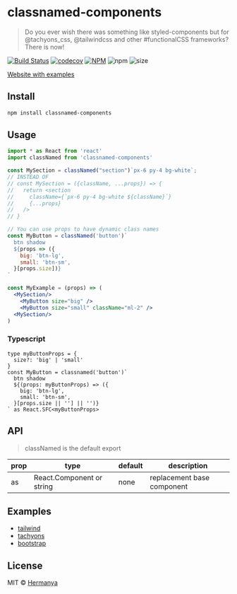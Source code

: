 # classnamed-components

> Do you ever wish there was something like styled-components but for @tachyons_css, @tailwindcss and other #functionalCSS frameworks? There is now!

[![Build Status](https://travis-ci.org/Hermanya/classnamed-components.svg?branch=master)](https://travis-ci.org/Hermanya/classnamed-components)
[![codecov](https://codecov.io/gh/Hermanya/classnamed-components/branch/master/graph/badge.svg)](https://codecov.io/gh/Hermanya/classnamed-components)
[![NPM](https://img.shields.io/npm/v/classnamed-components.svg)](https://www.npmjs.com/package/classnamed-components)
![npm](https://img.shields.io/npm/dt/classnamed-components.svg)
![size](https://badgen.net/bundlephobia/minzip/classnamed-components)


[Website with examples](https://hermanya.github.io/classnamed-components/)

## Install

```bash
npm install classnamed-components
```

## Usage

```jsx
import * as React from 'react'
import classNamed from 'classnamed-components'

const MySection = classNamed("section")`px-6 py-4 bg-white`;
// INSTEAD OF
// const MySection = ({className, ...props}) => {
//   return <section
//     className={`px-6 py-4 bg-white ${className}`}
//     {...props}
//   />
// }

// You can use props to have dynamic class names
const MyButton = classNamed('button')`
  btn shadow
  ${props => ({
    big: 'btn-lg',
    small: 'btn-sm',
  }[props.size])}
`

const MyExample = (props) => (
  <MySection/>
    <MyButton size="big" />
    <MyButton size="small" className="ml-2" />
  <MySection/>
)
```

### Typescript

```tsx
type myButtonProps = {
  size?: 'big' | 'small'
}
const MyButton = classnamed('button')`
  btn shadow
  ${(props: myButtonProps) => ({
    big: 'btn-lg',
    small: 'btn-sm',
  }[props.size || ''] || '')}
` as React.SFC<myButtonProps>
```

## API

> classNamed is the default export

| prop | type                      | default | description                |
| ---- | ------------------------- | ------- | -------------------------- |
| as   | React.Component or string | none    | replacement base component |


## Examples

- [tailwind](https://hermanya.github.io/classnamed-components/#tailwind)
- [tachyons](https://hermanya.github.io/classnamed-components/#tachyons)
- [bootstrap](https://hermanya.github.io/classnamed-components/#bootstrap)

## License

MIT © [Hermanya](https://github.com/Hermanya)
